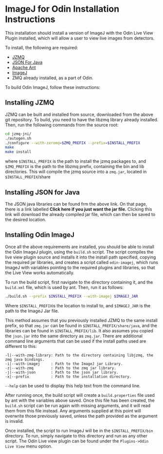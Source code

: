 ImageJ for Odin Installation Instructions
=============

This installation should install a version of ImageJ with the Odin Live View Plugin installed, which
will allow a user to view live images from detectors.

To install, the following are required:
- [JZMQ](https://github.com/zeromq/jzmq)
- [JSON For Java](https://github.com/stleary/JSON-java)
- [Apache Ant](https://ant.apache.org/)
- [ImageJ](https://imagej.nih.gov/ij/)
- ZMQ already installed, as a part of Odin.

To build Odin ImageJ, follow these instructions:

## Installing JZMQ

JZMQ can be built and installed from source, downloaded from the above git repository.
To build, you need to have the libzmq library already installed. Then, run the following commands from the source root:

```bash
cd jzmq-jni/
./autogen.sh
./configure --with-zeromq=$ZMQ_PREFIX --prefix=$INSTALL_PREFIX
make
make install
```
where `$INSTALL_PREFIX` is the path to install the jzmq packages to, and 
`$ZMQ_PREFIX` is the path to the libzmq prefix, containing the bin and lib 
directories.
This will compile the jzmq source into a `zmq.jar`, located in 
`$INSTALL_PREFIX`/share

## Installing JSON for Java

The JSON java libraries can be found frm the above link. On that page, 
there is a link labelled **Click here if you just want the jar file.** 
Clicking this link will download the already compiled jar file, which can 
then be saved to the desired location.

## Installing Odin ImageJ

Once all the above requirements are installed, you should be able to 
install the Odin ImageJ plugin, using the `build.sh` script. The script 
compiles the live view plugin source and installs it into the install path 
specified, copying the required jar libraries, and creates a script called 
`odin-imagej`, which runs ImageJ with variables pointing to the required 
plugins and libraries, so that the Live View works automatically.

To run the build script, first navigate to the directory containing it, and the `build.xml` file, which is used by ant. Then, run it as follows:

```bash
./build.sh --prefix $INSTALL_PREFIX --with-imagej $IMAGEJ_JAR
```

Where `$INSTALL_PREFIX`is the location to install to, and `$IMAGEJ_JAR` is 
the path to the ImageJ Jar file. 

This method assumes that you previously 
installed JZMQ to the same install prefix, so that `zmq.jar` can be found 
in `$INSTALL_PREFIX/share/java`, and the libraries can be found in 
`$INSTALL_PREFIX/lib`. It also assumes you copied the `json.jar` into the 
same directory as `zmq.jar`. There are additional command line arguments 
that can be used if the install paths used are different to this:

```
-l|--with-zmq-library: Path to the directory containing libjzmq, the zmq java bindings.
-i|--with-imagej     : Path to the ImageJ jar Library.
-z|--with-zmq        : Path to the zmq jar library.
-j|--with-json       : Path to the json jar library.
-x|--prefix          : Path to the installation directory.
```
`--help` can be used to display this help text from the command line.

After running once, the build script will create a `build.properties` file used by ant with the variables above saved. Once this file has been created, the `build.sh` script can be run again with missing arguments, and it will read them from this file instead. Any arguments supplied at this point will overwrite those previously saved, unless the path provided as the argument is invalid.

Once installed, the script to run ImageJ will be in the `$INSTALL_PREFIX/bin` directory. To run, simply navigate to this directory and run as any other script. The Odin Live view plugin can be found under the `Plugins->Odin Live View` menu option. 